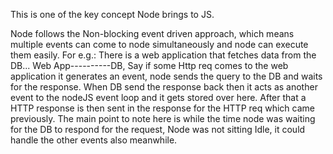 This is one of the key concept Node brings to JS.

Node follows the Non-blocking event driven approach, which means multiple events can come to node simultaneously and node can execute them easily.
For e.g.: There is a web application that fetches data from the DB... Web App----------DB, Say if some Http req comes to the web application it generates an event, node sends the query to the DB and waits for the response. When DB send the response back then it acts as another event to the nodeJS event loop and it gets stored over here. After that a HTTP response is then sent in the response for the HTTP req which came previously.
The main point to note here is while the time node was waiting for the DB to respond for the request, Node was not sitting Idle, it could handle the other events also meanwhile.
